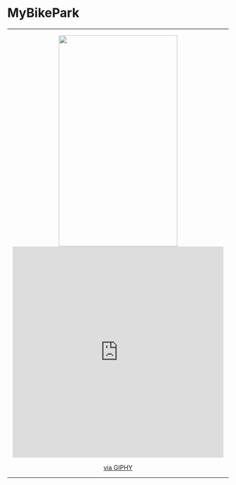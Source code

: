 # MyBikePark

<hr>
<div align="center" >
	<img src="meugif.gif" width="270" height="480" />
  <iframe src="https://giphy.com/embed/TcHyMMDuYmE2LtLtT9" width="480" height="480" frameBorder="0" class="giphy-embed" allowFullScreen></iframe><p><a href="https://giphy.com/gifs/reds-cincinnati-reds-antone-tejay-TcHyMMDuYmE2LtLtT9">via GIPHY</a></p>
</div>
<hr>
